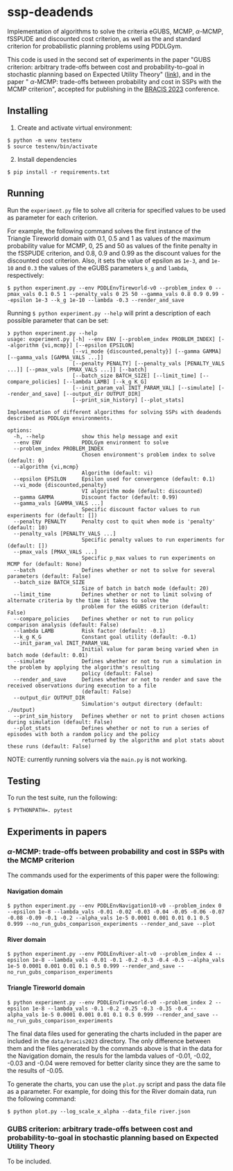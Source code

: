 # ssp-deadends

Implementation of algorithms to solve the criteria eGUBS, MCMP, $\alpha$-MCMP, fSSPUDE and discounted cost criterion, as well as the and standard criterion for probabilistic planning problems using PDDLGym.

This code is used in the second set of experiments in the paper "GUBS criterion: arbitrary trade-offs between cost and probability-to-goal in stochastic planning based on Expected Utility Theory" ([link](https://www.sciencedirect.com/science/article/pii/S0004370222001886)), and in the paper " $\alpha$-MCMP: trade-offs between probability and cost in SSPs with the MCMP criterion", accepted for publishing in the [BRACIS 2023](https://www.bracis.dcc.ufmg.br/home) conference.



## Installing

1. Create and activate virtual environment:
```
$ python -m venv testenv
$ source testenv/bin/activate
```
2. Install dependencies
```
$ pip install -r requirements.txt
```

## Running
Run the `experiment.py` file to solve all criteria for specified values to be used as parameter for each criterion.

For example, the following command solves the first instance of the Triangle Tireworld domain with 0.1, 0.5 and 1 as values of the maximum probability value for MCMP, 0, 25 and 50 as values of the finite penalty in the fSSPUDE criterion, and 0.8, 0.9 and 0.99 as the discount values for the discounted cost criterion.
Also, it sets the value of epsilon as `1e-3`, and `1e-10` and `0.3` the values of the eGUBS parameters `k_g` and `lambda`, respectively:

```
$ python experiment.py --env PDDLEnvTireworld-v0 --problem_index 0 --pmax_vals 0.1 0.5 1 --penalty_vals 0 25 50 --gamma_vals 0.8 0.9 0.99 --epsilon 1e-3 --k_g 1e-10 --lambda -0.3 --render_and_save
```

Running `$ python experiment.py --help` will print a description of each possible parameter that can be set:
```
❯ python experiment.py --help
usage: experiment.py [-h] --env ENV [--problem_index PROBLEM_INDEX] [--algorithm {vi,mcmp}] [--epsilon EPSILON]
                     [--vi_mode {discounted,penalty}] [--gamma GAMMA] [--gamma_vals [GAMMA_VALS ...]]
                     [--penalty PENALTY] [--penalty_vals [PENALTY_VALS ...]] [--pmax_vals [PMAX_VALS ...]] [--batch]
                     [--batch_size BATCH_SIZE] [--limit_time] [--compare_policies] [--lambda LAMB] [--k_g K_G]
                     [--init_param_val INIT_PARAM_VAL] [--simulate] [--render_and_save] [--output_dir OUTPUT_DIR]
                     [--print_sim_history] [--plot_stats]

Implementation of different algorithms for solving SSPs with deadends described as PDDLGym environments.

options:
  -h, --help            show this help message and exit
  --env ENV             PDDLGym environment to solve
  --problem_index PROBLEM_INDEX
                        Chosen environment's problem index to solve (default: 0)
  --algorithm {vi,mcmp}
                        Algorithm (default: vi)
  --epsilon EPSILON     Epsilon used for convergence (default: 0.1)
  --vi_mode {discounted,penalty}
                        VI algorithm mode (default: discounted)
  --gamma GAMMA         Discount factor (default: 0.99)
  --gamma_vals [GAMMA_VALS ...]
                        Specific discount factor values to run experiments for (default: [])
  --penalty PENALTY     Penalty cost to quit when mode is 'penalty' (default: 10)
  --penalty_vals [PENALTY_VALS ...]
                        Specific penalty values to run experiments for (default: [])
  --pmax_vals [PMAX_VALS ...]
                        Specific p_max values to run experiments on MCMP for (default: None)
  --batch               Defines whether or not to solve for several parameters (default: False)
  --batch_size BATCH_SIZE
                        Size of batch in batch mode (default: 20)
  --limit_time          Defines whether or not to limit solving of alternate criteria by the time it takes to solve the
                        problem for the eGUBS criterion (default: False)
  --compare_policies    Defines whether or not to run policy comparison analysis (default: False)
  --lambda LAMB         Risk factor (default: -0.1)
  --k_g K_G             Constant goal utility (default: -0.1)
  --init_param_val INIT_PARAM_VAL
                        Initial value for param being varied when in batch mode (default: 0.01)
  --simulate            Defines whether or not to run a simulation in the problem by applying the algorithm's resulting
                        policy (default: False)
  --render_and_save     Defines whether or not to render and save the received observations during execution to a file
                        (default: False)
  --output_dir OUTPUT_DIR
                        Simulation's output directory (default: ./output)
  --print_sim_history   Defines whether or not to print chosen actions during simulation (default: False)
  --plot_stats          Defines whether or not to run a series of episodes with both a random policy and the policy
                        returned by the algorithm and plot stats about these runs (default: False)
```

NOTE: currently running solvers via the `main.py` is not working.

## Testing
To run the test suite, run the following:

```
$ PYTHONPATH=. pytest
```

## Experiments in papers

### $\alpha$-MCMP: trade-offs between probability and cost in SSPs with the MCMP criterion

The commands used for the experiments of this paper were the following:

#### Navigation domain
```
$ python experiment.py --env PDDLEnvNavigation10-v0 --problem_index 0 --epsilon 1e-8 --lambda_vals -0.01 -0.02 -0.03 -0.04 -0.05 -0.06 -0.07 -0.08 -0.09 -0.1 -0.2 --alpha_vals 1e-5 0.0001 0.001 0.01 0.1 0.5 0.999 --no_run_gubs_comparison_experiments --render_and_save --plot
```

#### River domain
```
$ python experiment.py --env PDDLEnvRiver-alt-v0 --problem_index 4 --epsilon 1e-8 --lambda_vals -0.01 -0.1 -0.2 -0.3 -0.4 -0.5 --alpha_vals 1e-5 0.0001 0.001 0.01 0.1 0.5 0.999 --render_and_save --no_run_gubs_comparison_experiments
```

#### Triangle Tireworld domain
```
$ python experiment.py --env PDDLEnvTireworld-v0 --problem_index 2 --epsilon 1e-8 --lambda_vals -0.1 -0.2 -0.25 -0.3 -0.35 -0.4 --alpha_vals 1e-5 0.0001 0.001 0.01 0.1 0.5 0.999 --render_and_save --no_run_gubs_comparison_experiments
```

The final data files used for generating the charts included in the paper are included in the `data/bracis2023` directory.
The only difference between them and the files generated by the commands above is that in the data for the Navigation domain, the resuls for the lambda values of -0.01, -0.02, -0.03 and -0.04 were removed for better clarity since they are the same to the results of -0.05.

To generate the charts, you can use the `plot.py` script and pass the data file as a parameter.
For example, for doing this for the River domain data, run the following command:
```
$ python plot.py --log_scale_x_alpha --data_file river.json
```

### GUBS criterion: arbitrary trade-offs between cost and probability-to-goal in stochastic planning based on Expected Utility Theory
To be included.
